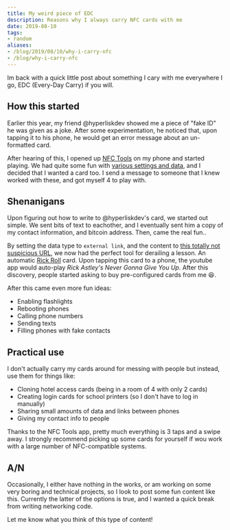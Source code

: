```yaml
---
title: My weird piece of EDC
description: Reasons why I always carry NFC cards with me
date: 2019-08-10
tags:
- random
aliases:
- /blog/2019/08/10/why-i-carry-nfc
- /blog/why-i-carry-nfc
---
```


Im back with a quick little post about something I cary with me everywhere I go, EDC (Every-Day Carry) if you will.

## How this started
Earlier this year, my friend @hyperliskdev showed me a piece of "fake ID" he was given as a joke. After some experimentation, he noticed that, upon tapping it to his phone, he would get an error message about an un-formatted card.

After hearing of this, I opened up [NFC Tools](https://play.google.com/store/apps/details?id=com.wakdev.nfctools.pro) on my phone and started playing. We had quite some fun with [various settings and data](#shenanigans), and I decided that I wanted a card too. I send a message to someone that I knew worked with these, and got myself 4 to play with.

## Shenanigans 
Upon figuring out how to write to @hyperliskdev's card, we started out simple. We sent bits of text to eachother, and I eventually sent him a copy of my contact information, and bitcoin address. Then, came the real fun..

By setting the data type to `external link`, and the content to [this totally not suspicious URL](https://www.youtube.com/watch?v=dQw4w9WgXcQ), we now had the perfect tool for derailing a lesson. An automatic [Rick Roll](https://en.wikipedia.org/wiki/Rickrolling) card. Upon tapping this card to a phone, the youtube app would auto-play *Rick Astley's Never Gonna Give You Up*. After this discovery, people started asking to buy pre-configured cards from me :laughing:.

After this came even more fun ideas:
 - Enabling flashlights
 - Rebooting phones
 - Calling phone numbers
 - Sending texts
 - Filling phones with fake contacts

## Practical use
I don't actually carry my cards around for messing with people but instead, use them for things like:
 - Cloning hotel access cards (being in a room of 4 with only 2 cards)
 - Creating login cards for school printers (so I don't have to log in manually)
 - Sharing small amounts of data and links between phones
 - Giving my contact info to people

Thanks to the NFC Tools app, pretty much everything is 3 taps and a swipe away. I strongly recommend picking up some cards for yourself if wou work with a large number of NFC-compatible systems.


## A/N
Occasionally, I either have nothing in the works, or am working on some very boring and technical projects, so I look to post some fun content like this. Currently the latter of the options is true, and I wanted a quick break from writing networking code.

Let me know what you think of this type of content!
